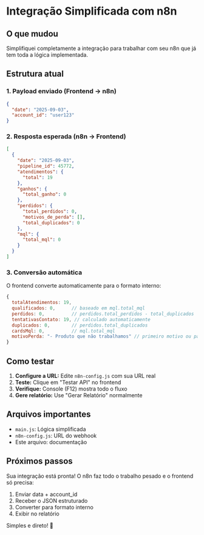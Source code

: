 # Integração Simplificada com n8n

## O que mudou

Simplifiquei completamente a integração para trabalhar com seu n8n que já tem toda a lógica implementada.

## Estrutura atual

### 1. Payload enviado (Frontend → n8n)
```json
{
  "date": "2025-09-03",
  "account_id": "user123"
}
```

### 2. Resposta esperada (n8n → Frontend)
```json
[
  {
    "date": "2025-09-03",
    "pipeline_id": 45772,
    "atendimentos": {
      "total": 19
    },
    "ganhos": {
      "total_ganho": 0
    },
    "perdidos": {
      "total_perdidos": 0,
      "motivos_de_perda": [],
      "total_duplicados": 0
    },
    "mql": {
      "total_mql": 0
    }
  }
]
```

### 3. Conversão automática
O frontend converte automaticamente para o formato interno:
```javascript
{
  totalAtendimentos: 19,
  qualificados: 0,      // baseado em mql.total_mql
  perdidos: 0,          // perdidos.total_perdidos - total_duplicados
  tentativasContato: 19, // calculado automaticamente
  duplicados: 0,        // perdidos.total_duplicados
  cardsMql: 0,          // mql.total_mql
  motivoPerda: "- Produto que não trabalhamos" // primeiro motivo ou padrão
}
```

## Como testar

1. **Configure a URL:** Edite `n8n-config.js` com sua URL real
2. **Teste:** Clique em "Testar API" no frontend
3. **Verifique:** Console (F12) mostra todo o fluxo
4. **Gere relatório:** Use "Gerar Relatório" normalmente

## Arquivos importantes

- `main.js`: Lógica simplificada
- `n8n-config.js`: URL do webhook
- Este arquivo: documentação

## Próximos passos

Sua integração está pronta! O n8n faz todo o trabalho pesado e o frontend só precisa:
1. Enviar data + account_id
2. Receber o JSON estruturado
3. Converter para formato interno
4. Exibir no relatório

Simples e direto! 🚀

